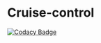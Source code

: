 # Cruise-control
[![Codacy Badge](https://api.codacy.com/project/badge/Grade/2f84844bb5c941c4bd6091dfffb828b0)](https://www.codacy.com/app/vishwanathb1/Cruise-control?utm_source=github.com&amp;utm_medium=referral&amp;utm_content=vishwanathb1/Cruise-control&amp;utm_campaign=Badge_Grade)
